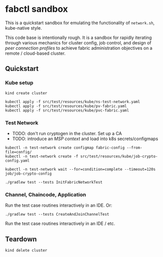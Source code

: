 # fabctl sandbox 

This is a quickstart sandbox for emulating the functionality of `network.sh`, kube-native style.

This code base is intentionally rough.  It is a sandbox for rapidly iterating through various mechanics 
for cluster config, job control, and design of _peer connection profiles_ to achieve fabric administration 
objectives on a remote / cloud-based cluster.

## Quickstart 

### Kube setup

```shell
kind create cluster

kubectl apply -f src/test/resources/kube/ns-test-network.yaml
kubectl apply -f src/test/resources/kube/pv-fabric.yaml
kubectl apply -f src/test/resources/kube/pvc-fabric.yaml
```

### Test Network 

- TODO: don't run cryptogen in the cluster.  Set up a CA 
- TODO: introduce an _MSP context_ and load into k8s secrets/configmaps 

```shell 
kubectl -n test-network create configmap fabric-config --from-file=config/
kubectl -n test-network create -f src/test/resources/kube/job-crypto-config.yaml

kubectl -n test-network wait --for=condition=complete --timeout=120s job/job-crypto-config
```

```shell
./gradlew test --tests InitFabricNetworkTest
```


### Channel, Chaincode, Application 

Run the test case routines interactively in an IDE.   Or: 

```shell
./gradlew test --tests CreateAndJoinChannelTest 
```


Run the test case routines interactively in an IDE / etc. 

## Teardown 

```shell
kind delete cluster
```